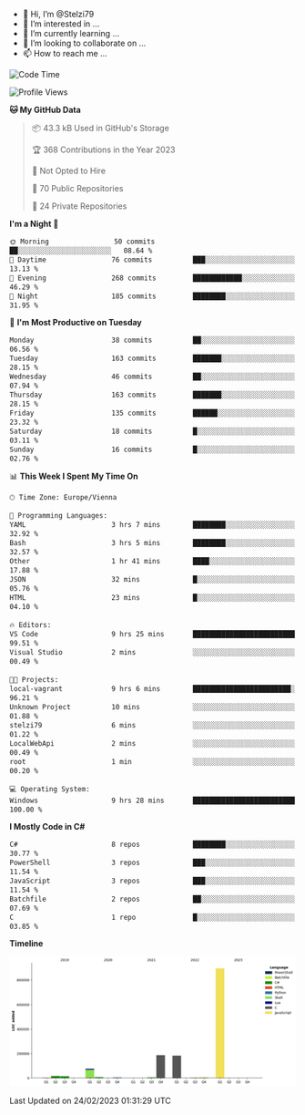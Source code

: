 - 👋 Hi, I’m @Stelzi79
- 👀 I’m interested in ...
- 🌱 I’m currently learning ...
- 💞️ I’m looking to collaborate on ...
- 📫 How to reach me ...

<!--START_SECTION:waka-->
![Code Time](http://img.shields.io/badge/Code%20Time-838%20hrs%2049%20mins-blue)

![Profile Views](http://img.shields.io/badge/Profile%20Views-0-blue)

**🐱 My GitHub Data** 

> 📦 43.3 kB Used in GitHub's Storage 
 > 
> 🏆 368 Contributions in the Year 2023
 > 
> 🚫 Not Opted to Hire
 > 
> 📜 70 Public Repositories 
 > 
> 🔑 24 Private Repositories 
 > 
**I'm a Night 🦉** 

```text
🌞 Morning                50 commits          ██░░░░░░░░░░░░░░░░░░░░░░░   08.64 % 
🌆 Daytime                76 commits          ███░░░░░░░░░░░░░░░░░░░░░░   13.13 % 
🌃 Evening                268 commits         ████████████░░░░░░░░░░░░░   46.29 % 
🌙 Night                  185 commits         ████████░░░░░░░░░░░░░░░░░   31.95 % 
```
📅 **I'm Most Productive on Tuesday** 

```text
Monday                   38 commits          ██░░░░░░░░░░░░░░░░░░░░░░░   06.56 % 
Tuesday                  163 commits         ███████░░░░░░░░░░░░░░░░░░   28.15 % 
Wednesday                46 commits          ██░░░░░░░░░░░░░░░░░░░░░░░   07.94 % 
Thursday                 163 commits         ███████░░░░░░░░░░░░░░░░░░   28.15 % 
Friday                   135 commits         ██████░░░░░░░░░░░░░░░░░░░   23.32 % 
Saturday                 18 commits          █░░░░░░░░░░░░░░░░░░░░░░░░   03.11 % 
Sunday                   16 commits          █░░░░░░░░░░░░░░░░░░░░░░░░   02.76 % 
```


📊 **This Week I Spent My Time On** 

```text
🕑︎ Time Zone: Europe/Vienna

💬 Programming Languages: 
YAML                     3 hrs 7 mins        ████████░░░░░░░░░░░░░░░░░   32.92 % 
Bash                     3 hrs 5 mins        ████████░░░░░░░░░░░░░░░░░   32.57 % 
Other                    1 hr 41 mins        ████░░░░░░░░░░░░░░░░░░░░░   17.88 % 
JSON                     32 mins             █░░░░░░░░░░░░░░░░░░░░░░░░   05.76 % 
HTML                     23 mins             █░░░░░░░░░░░░░░░░░░░░░░░░   04.10 % 

🔥 Editors: 
VS Code                  9 hrs 25 mins       █████████████████████████   99.51 % 
Visual Studio            2 mins              ░░░░░░░░░░░░░░░░░░░░░░░░░   00.49 % 

🐱‍💻 Projects: 
local-vagrant            9 hrs 6 mins        ████████████████████████░   96.21 % 
Unknown Project          10 mins             ░░░░░░░░░░░░░░░░░░░░░░░░░   01.88 % 
stelzi79                 6 mins              ░░░░░░░░░░░░░░░░░░░░░░░░░   01.22 % 
LocalWebApi              2 mins              ░░░░░░░░░░░░░░░░░░░░░░░░░   00.49 % 
root                     1 min               ░░░░░░░░░░░░░░░░░░░░░░░░░   00.20 % 

💻 Operating System: 
Windows                  9 hrs 28 mins       █████████████████████████   100.00 % 
```

**I Mostly Code in C#** 

```text
C#                       8 repos             ████████░░░░░░░░░░░░░░░░░   30.77 % 
PowerShell               3 repos             ███░░░░░░░░░░░░░░░░░░░░░░   11.54 % 
JavaScript               3 repos             ███░░░░░░░░░░░░░░░░░░░░░░   11.54 % 
Batchfile                2 repos             ██░░░░░░░░░░░░░░░░░░░░░░░   07.69 % 
C                        1 repo              █░░░░░░░░░░░░░░░░░░░░░░░░   03.85 % 
```



**Timeline**

![Lines of Code chart](https://raw.githubusercontent.com/Stelzi79/Stelzi79/main/assets/bar_graph.png)


 Last Updated on 24/02/2023 01:31:29 UTC
<!--END_SECTION:waka-->

<!---
Stelzi79/Stelzi79 is a ✨ special ✨ repository because its `README.md` (this file) appears on your GitHub profile.
You can click the Preview link to take a look at your changes.
--->
